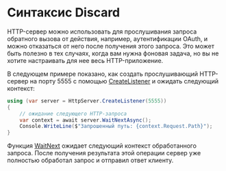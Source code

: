 # Синтаксис Discard

HTTP-сервер можно использовать для прослушивания запроса обратного вызова от действия, например, аутентификации OAuth, и можно отказаться от него после получения этого запроса. Это может быть полезно в тех случаях, когда вам нужна фоновая задача, но вы не хотите настраивать для нее весь HTTP-приложение.

В следующем примере показано, как создать прослушивающий HTTP-сервер на порту 5555 с помощью [CreateListener](/api/Sisk.Core.Http.HttpServer.CreateListener) и ожидать следующий контекст:

```csharp
using (var server = HttpServer.CreateListener(5555))
{
    // ожидание следующего HTTP-запроса
    var context = await server.WaitNextAsync();
    Console.WriteLine($"Запрошенный путь: {context.Request.Path}");
}
```

Функция [WaitNext](/api/Sisk.Core.Http.HttpServer.WaitNext) ожидает следующий контекст обработанного запроса. После получения результата этой операции сервер уже полностью обработал запрос и отправил ответ клиенту.
